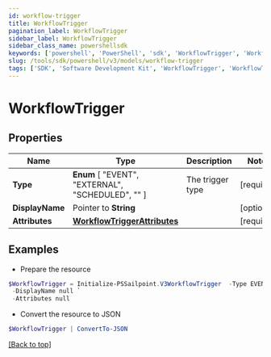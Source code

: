 ```yaml
---
id: workflow-trigger
title: WorkflowTrigger
pagination_label: WorkflowTrigger
sidebar_label: WorkflowTrigger
sidebar_class_name: powershellsdk
keywords: ['powershell', 'PowerShell', 'sdk', 'WorkflowTrigger', 'WorkflowTrigger'] 
slug: /tools/sdk/powershell/v3/models/workflow-trigger
tags: ['SDK', 'Software Development Kit', 'WorkflowTrigger', 'WorkflowTrigger']
---
```



# WorkflowTrigger

## Properties

Name | Type | Description | Notes
------------ | ------------- | ------------- | -------------
**Type** |   **Enum** [  "EVENT",    "EXTERNAL",    "SCHEDULED",    "" ] | The trigger type | [required]
**DisplayName** |  Pointer to **String** |  | [optional] 
**Attributes** |  [**WorkflowTriggerAttributes**](workflow-trigger-attributes) |  | [required]

## Examples

- Prepare the resource
```powershell
$WorkflowTrigger = Initialize-PSSailpoint.V3WorkflowTrigger  -Type EVENT `
 -DisplayName null `
 -Attributes null
```

- Convert the resource to JSON
```powershell
$WorkflowTrigger | ConvertTo-JSON
```


[[Back to top]](#) 

